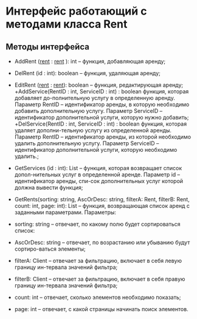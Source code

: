 # Интерфейс работающий с методами класса Rent
## Методы интерфейса
+ AddRent ([rent](../Classes/Rent.md "Rent") : [rent](../Classes/Rent.md "Rent") ): int – функция, добавляющая аренду;
+ DelRent (id : int): boolean – функция, удаляющая аренду;
+ EditRent ([rent](../Classes/Rent.md "Rent") : [rent](../Classes/Rent.md "Rent")): boolean – функция, редактирующая аренду;
+AddService(RentID : int, ServiceID : int) : boolean функция, которая добавляет до-полнительную услугу в определенную аренду. Параметр RentID – идентификатор аренды, в которую необходимо добавить дополнительную услугу. Параметр ServiceID – идентификатор дополнительной услуги, которую нужно добавить;
+DelService(RentID : int, ServiceID : int) : boolean функция, которая удаляет дополни-тельную услугу из определенной аренды. Параметр RentID – идентификатор аренды, из которой необходимо удалить дополнительную услугу. Параметр ServiceID – идентификатор дополнительной услуги, которую необходимо удалить.;
+ GetServices (id : int): List<Service> – функция, которая возвращает список допол-нительных услуг в определенной аренде. Параметр id – идентификатор аренды, спи-сок дополнительных услуг которой должна вывести функция;

+ GetRents(sorting: string, AscOrDesc: string, filterA: Rent, filterB: Rent, count: int, page: int): List<Rent> – функция, возвращающая список аренд с заданными параметрами. Параметры: 
+ sorting: string – отвечает, по какому полю будет сортироваться список:
+	AscOrDesc: string – отвечает, по возрастанию или убыванию будут сортиро-ваться элементы;
+	filterA: Client – отвечает за фильтрацию, включает в себя левую границу ин-тервала значений фильтра;
+	filterB: Client – отвечает за фильтрацию, включает в себя правую границу ин-тервала значений фильтра; 
+	count: int – отвечает, сколько элементов необходимо показать;
+	page: int – отвечает, с какой страницы начинать поиск элементов.
